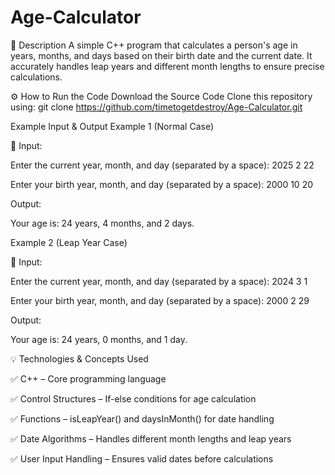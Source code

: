 # Age-Calculator
📌 Description
A simple C++ program that calculates a person's age in years, months, and days based on their birth date and the current date. It accurately handles leap years and different month lengths to ensure precise calculations.

⚙️ How to Run the Code
Download the Source Code
Clone this repository using:
git clone https://github.com/timetogetdestroy/Age-Calculator.git

Example Input & Output
Example 1 (Normal Case)

📝 Input:

Enter the current year, month, and day (separated by a space): 2025 2 22 

Enter your birth year, month, and day (separated by a space): 2000 10 20  

Output:

Your age is: 24 years, 4 months, and 2 days.

Example 2 (Leap Year Case)

📝 Input:

Enter the current year, month, and day (separated by a space): 2024 3 1  

Enter your birth year, month, and day (separated by a space): 2000 2 29  

Output:

Your age is: 24 years, 0 months, and 1 day.

💡 Technologies & Concepts Used

✅ C++ – Core programming language

✅ Control Structures – If-else conditions for age calculation

✅ Functions – isLeapYear() and daysInMonth() for date handling

✅ Date Algorithms – Handles different month lengths and leap years

✅ User Input Handling – Ensures valid dates before calculations

